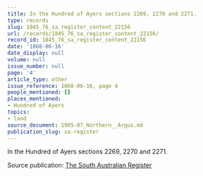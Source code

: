 ```yaml
---
title: In the Hundred of Ayers sections 2269, 2270 and 2271.
type: records
slug: 1845_76_sa_register_content_22156
url: /records/1845_76_sa_register_content_22156/
record_id: 1845_76_sa_register_content_22156
date: '1868-06-16'
date_display: null
volume: null
issue_number: null
page: '4'
article_type: other
issue_reference: 1868-06-16, page 4
people_mentioned: []
places_mentioned:
- Hundred of Ayers
topics:
- land
source_document: 1985-87_Northern__Argus.md
publication_slug: sa-register
---
```


In the Hundred of Ayers sections 2269, 2270 and 2271.

Source publication: [The South Australian Register](/publications/sa-register/)
